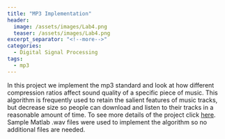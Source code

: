 ```yaml
---
title: "MP3 Implementation"
header:
  image: /assets/images/Lab4.png
  teaser: /assets/images/Lab4.png
excerpt_separator: "<!--more-->"
categories:
  - Digital Signal Processing
tags:
  - mp3
---
```


In this project we implement the mp3 standard and look at how different compression ratios affect sound quality of a specific piece of music. This algorithm is frequently used to retain the salient features of music tracks, but decrease size so people can download and listen to their tracks in a reasonable amount of time. To see more details of the project click <a href="http://boulderpogoraids.tk/Tao_Jesse_Lab4">here</a>. Sample Matlab .wav files were used to implement the algorithm so no additional files are needed. 
